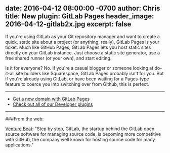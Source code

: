 date: 2016-04-12 08:00:00 -0700
author: Chris
title: New plugin: GitLab Pages
header_image: 2016-04-12-gitlab2x.jpg
excerpt: false
----

If you're using GitLab as your Git repository manager and want to create a quick, static site about a project (or anything, really), GitLab Pages is your ticket. Much like GitHub Pages, GitLab Pages lets you host static sites directly on your GitLab instance. Just choose a static site generator, use a free shared runner (or your own), and start editing. 

Is it for everyone? No. If you're a casual blogger or someone looking at do-it-all site builders like Squarespace, GitLab Pages probably isn't for you. But if you're already using GitLab, or have been waiting for a Pages-type feature to coerce you into switching over from Github, this is perfect.

***
+ [Get a new domain with GitLab Pages](https://iwantmyname.com/services/developer/gitlab-pages)
+ [Check out all of our Developer plugins](https://iwantmyname.com/services/developer/)

***

###From the web:

[Venture Beat](http://venturebeat.com/2015/12/22/gitlab-just-launched-another-feature-that-will-help-it-compete-with-github/): "Step by step, GitLab, the startup behind the GitLab open source software for managing source code, is becoming more competitive with GitHub, the company well known for hosting source code for many applications."

